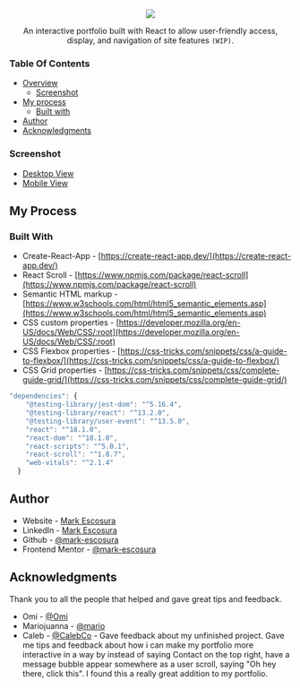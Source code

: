 <div align="center">
<a href=""><img src="https://readme-typing-svg.herokuapp.com?lines=Personal+Portfolio+Made+With+❤️;&center=true&width=550&height=45&color=ffffff"></a>

An interactive portfolio built with React to allow user-friendly access, display, and navigation of site features `(WIP)`.

</div>

### Table Of Contents

- [Overview](#overview)
  - [Screenshot](#screenshot)
- [My process](#my-process)
  - [Built with](#built-with)
- [Author](#author)
- [Acknowledgments](#acknowledgments)

### Screenshot

- [Desktop View](/src/designs/desktop-view.png) <br/>
- [Mobile View](/src/designs/mobile-view.png)

## My Process

### Built With

- Create-React-App - [https://create-react-app.dev/](https://create-react-app.dev/)
- React Scroll - [https://www.npmjs.com/package/react-scroll](https://www.npmjs.com/package/react-scroll)
- Semantic HTML markup - [https://www.w3schools.com/html/html5_semantic_elements.asp](https://www.w3schools.com/html/html5_semantic_elements.asp)
- CSS custom properties - [https://developer.mozilla.org/en-US/docs/Web/CSS/:root](https://developer.mozilla.org/en-US/docs/Web/CSS/:root)
- CSS Flexbox properties - [https://css-tricks.com/snippets/css/a-guide-to-flexbox/](https://css-tricks.com/snippets/css/a-guide-to-flexbox/)
- CSS Grid properties - [https://css-tricks.com/snippets/css/complete-guide-grid/](https://css-tricks.com/snippets/css/complete-guide-grid/)

```js
"dependencies": {
    "@testing-library/jest-dom": "^5.16.4",
    "@testing-library/react": "^13.2.0",
    "@testing-library/user-event": "^13.5.0",
    "react": "^18.1.0",
    "react-dom": "^18.1.0",
    "react-scripts": "^5.0.1",
    "react-scroll": "^1.8.7",
    "web-vitals": "^2.1.4"
  }
```

## Author

- Website - [Mark Escosura](https://mark-escosura-portfolio.vercel.app/)
- LinkedIn - [Mark Escosura](https://www.linkedin.com/in/markintech)
- Github - [@mark-escosura](https://www.github.com/mark-escosura)
- Frontend Mentor - [@mark-escosura](https://www.frontendmentor.io/profile/mark-escosura)

## Acknowledgments

Thank you to all the people that helped and gave great tips and feedback.

- Omi - [@Omi](/)
- Mariojuanna - [@mario](/)
- Caleb - [@CalebCo](https://github.com/CalebCo) - Gave feedback about my unfinished project. Gave me tips and feedback about how i can make my portfolio more interactive in a way by instead of saying Contact on the top right, have a message bubble appear somewhere as a user scroll, saying "Oh hey there, click this". I found this a really great addition to my portfolio.
